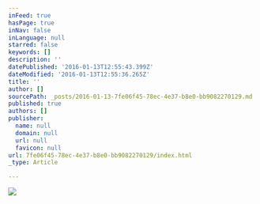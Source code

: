 ```yaml
---
inFeed: true
hasPage: true
inNav: false
inLanguage: null
starred: false
keywords: []
description: ''
datePublished: '2016-01-13T12:55:43.399Z'
dateModified: '2016-01-13T12:55:36.265Z'
title: ''
author: []
sourcePath: _posts/2016-01-13-7fe06f45-78ec-4e37-b8e0-bb9082270129.md
published: true
authors: []
publisher:
  name: null
  domain: null
  url: null
  favicon: null
url: 7fe06f45-78ec-4e37-b8e0-bb9082270129/index.html
_type: Article

---
```

![](https://s3-us-west-2.amazonaws.com/the-grid-img/p/7df824732bb125fdbed2a98b935228eb3ecb762e.jpg)